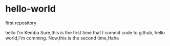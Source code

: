 # hello-world
first repository

hello I'm Kemba Sure,this is the first time that I commit code to github,
hello world,I'm comming.
Now,this is the second time,Haha
